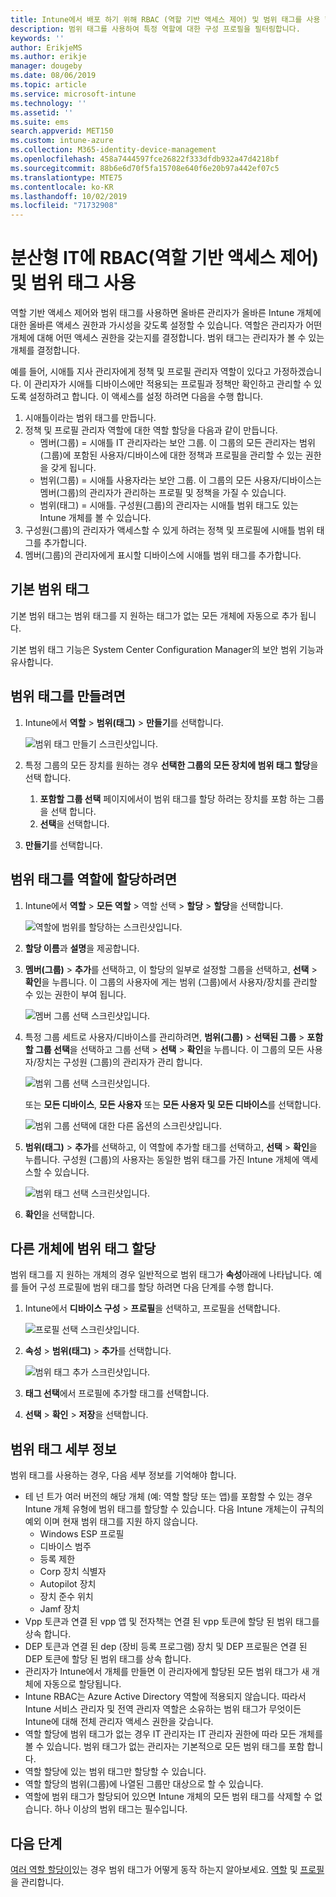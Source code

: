 ```yaml
---
title: Intune에서 배포 하기 위해 RBAC (역할 기반 액세스 제어) 및 범위 태그를 사용 합니다. | Microsoft Docs
description: 범위 태그를 사용하여 특정 역할에 대한 구성 프로필을 필터링합니다.
keywords: ''
author: ErikjeMS
ms.author: erikje
manager: dougeby
ms.date: 08/06/2019
ms.topic: article
ms.service: microsoft-intune
ms.technology: ''
ms.assetid: ''
ms.suite: ems
search.appverid: MET150
ms.custom: intune-azure
ms.collection: M365-identity-device-management
ms.openlocfilehash: 458a7444597fce26822f333dfdb932a47d4218bf
ms.sourcegitcommit: 88b6e6d70f5fa15708e640f6e20b97a442ef07c5
ms.translationtype: MTE75
ms.contentlocale: ko-KR
ms.lasthandoff: 10/02/2019
ms.locfileid: "71732908"
---
```

# <a name="use-role-based-access-control-rbac-and-scope-tags-for-distributed-it"></a>분산형 IT에 RBAC(역할 기반 액세스 제어) 및 범위 태그 사용

역할 기반 액세스 제어와 범위 태그를 사용하면 올바른 관리자가 올바른 Intune 개체에 대한 올바른 액세스 권한과 가시성을 갖도록 설정할 수 있습니다. 역할은 관리자가 어떤 개체에 대해 어떤 액세스 권한을 갖는지를 결정합니다. 범위 태그는 관리자가 볼 수 있는 개체를 결정합니다.

예를 들어, 시애틀 지사 관리자에게 정책 및 프로필 관리자 역할이 있다고 가정하겠습니다. 이 관리자가 시애틀 디바이스에만 적용되는 프로필과 정책만 확인하고 관리할 수 있도록 설정하려고 합니다. 이 액세스를 설정 하려면 다음을 수행 합니다.

1. 시애틀이라는 범위 태그를 만듭니다.
2. 정책 및 프로필 관리자 역할에 대한 역할 할당을 다음과 같이 만듭니다. 
    - 멤버(그룹) = 시애틀 IT 관리자라는 보안 그룹. 이 그룹의 모든 관리자는 범위(그룹)에 포함된 사용자/디바이스에 대한 정책과 프로필을 관리할 수 있는 권한을 갖게 됩니다.
    - 범위(그룹) = 시애틀 사용자라는 보안 그룹. 이 그룹의 모든 사용자/디바이스는 멤버(그룹)의 관리자가 관리하는 프로필 및 정책을 가질 수 있습니다. 
    - 범위(태그) = 시애틀. 구성원(그룹)의 관리자는 시애틀 범위 태그도 있는 Intune 개체를 볼 수 있습니다.
3. 구성원(그룹)의 관리자가 액세스할 수 있게 하려는 정책 및 프로필에 시애틀 범위 태그를 추가합니다.
4. 멤버(그룹)의 관리자에게 표시할 디바이스에 시애틀 범위 태그를 추가합니다. 

## <a name="default-scope-tag"></a>기본 범위 태그
기본 범위 태그는 범위 태그를 지 원하는 태그가 없는 모든 개체에 자동으로 추가 됩니다.

기본 범위 태그 기능은 System Center Configuration Manager의 보안 범위 기능과 유사합니다. 

## <a name="to-create-a-scope-tag"></a>범위 태그를 만들려면

1. Intune에서 **역할** > **범위(태그)**  > **만들기**를 선택합니다.

    ![범위 태그 만들기 스크린샷입니다.](./media/scope-tags/create-scope-tag.png)

3. 특정 그룹의 모든 장치를 원하는 경우 **선택한 그룹의 모든 장치에 범위 태그 할당**을 선택 합니다.
    1. **포함할 그룹 선택** 페이지에서이 범위 태그를 할당 하려는 장치를 포함 하는 그룹을 선택 합니다.
    2. **선택**을 선택합니다.
4. **만들기**를 선택합니다.

## <a name="to-assign-a-scope-tag-to-a-role"></a>범위 태그를 역할에 할당하려면

1. Intune에서 **역할** > **모든 역할** > 역할 선택 > **할당** > **할당**을 선택합니다.

    ![역할에 범위를 할당하는 스크린샷입니다.](./media/scope-tags/assign-scope-to-role.png)

2. **할당 이름**과 **설명**을 제공합니다.
3. **멤버(그룹)**  > **추가**를 선택하고, 이 할당의 일부로 설정할 그룹을 선택하고, **선택** > **확인**을 누릅니다. 이 그룹의 사용자에 게는 범위 (그룹)에서 사용자/장치를 관리할 수 있는 권한이 부여 됩니다.

    ![멤버 그룹 선택 스크린샷입니다.](./media/scope-tags/select-member-groups.png)

4. 특정 그룹 세트로 사용자/디바이스를 관리하려면, **범위(그룹)**  > **선택된 그룹** > **포함할 그룹 선택**을 선택하고 그룹 선택 > **선택** > **확인**을 누릅니다. 이 그룹의 모든 사용자/장치는 구성원 (그룹)의 관리자가 관리 합니다.

    ![범위 그룹 선택 스크린샷입니다.](./media/scope-tags/select-scope-groups.png)

    또는 **모든 디바이스**, **모든 사용자** 또는 **모든 사용자 및 모든 디바이스**를 선택합니다.

    ![범위 그룹 선택에 대한 다른 옵션의 스크린샷입니다.](./media/scope-tags/scope-group-other-options.png)
    
5. **범위(태그)**  > **추가**를 선택하고, 이 역할에 추가할 태그를 선택하고, **선택** > **확인**을 누릅니다. 구성원 (그룹)의 사용자는 동일한 범위 태그를 가진 Intune 개체에 액세스할 수 있습니다.

    ![범위 태그 선택 스크린샷입니다.](./media/scope-tags/select-scope-tags.png)

6. **확인**을 선택합니다. 

## <a name="assign-scope-tags-to-other-objects"></a>다른 개체에 범위 태그 할당

범위 태그를 지 원하는 개체의 경우 일반적으로 범위 태그가 **속성**아래에 나타납니다. 예를 들어 구성 프로필에 범위 태그를 할당 하려면 다음 단계를 수행 합니다.

1. Intune에서 **디바이스 구성** > **프로필**을 선택하고, 프로필을 선택합니다.

    ![프로필 선택 스크린샷입니다.](./media/scope-tags/choose-profile.png)

2. **속성** > **범위(태그)**  > **추가**를 선택합니다.

    ![범위 태그 추가 스크린샷입니다.](./media/scope-tags/add-scope-tags.png)

3. **태그 선택**에서 프로필에 추가할 태그를 선택합니다.
4. **선택** > **확인** > **저장**을 선택합니다.


## <a name="scope-tag-details"></a>범위 태그 세부 정보
범위 태그를 사용하는 경우, 다음 세부 정보를 기억해야 합니다. 

- 테 넌 트가 여러 버전의 해당 개체 (예: 역할 할당 또는 앱)를 포함할 수 있는 경우 Intune 개체 유형에 범위 태그를 할당할 수 있습니다.
  다음 Intune 개체는이 규칙의 예외 이며 현재 범위 태그를 지원 하지 않습니다.
    - Windows ESP 프로필
    - 디바이스 범주
    - 등록 제한
    - Corp 장치 식별자
    - Autopilot 장치
    - 장치 준수 위치
    - Jamf 장치
- Vpp 토큰과 연결 된 vpp 앱 및 전자책는 연결 된 vpp 토큰에 할당 된 범위 태그를 상속 합니다.
- DEP 토큰과 연결 된 dep (장비 등록 프로그램) 장치 및 DEP 프로필은 연결 된 DEP 토큰에 할당 된 범위 태그를 상속 합니다.
- 관리자가 Intune에서 개체를 만들면 이 관리자에게 할당된 모든 범위 태그가 새 개체에 자동으로 할당됩니다.
- Intune RBAC는 Azure Active Directory 역할에 적용되지 않습니다. 따라서 Intune 서비스 관리자 및 전역 관리자 역할은 소유하는 범위 태그가 무엇이든 Intune에 대해 전체 관리자 액세스 권한을 갖습니다.
- 역할 할당에 범위 태그가 없는 경우 IT 관리자는 IT 관리자 권한에 따라 모든 개체를 볼 수 있습니다. 범위 태그가 없는 관리자는 기본적으로 모든 범위 태그를 포함 합니다.
- 역할 할당에 있는 범위 태그만 할당할 수 있습니다.
- 역할 할당의 범위(그룹)에 나열된 그룹만 대상으로 할 수 있습니다.
- 역할에 범위 태그가 할당되어 있으면 Intune 개체의 모든 범위 태그를 삭제할 수 없습니다. 하나 이상의 범위 태그는 필수입니다.

## <a name="next-steps"></a>다음 단계

[여러 역할 할당이](role-based-access-control.md#multiple-role-assignments)있는 경우 범위 태그가 어떻게 동작 하는지 알아보세요.
[역할](role-based-access-control.md) 및 [프로필](../configuration/device-profile-assign.md)을 관리합니다.
